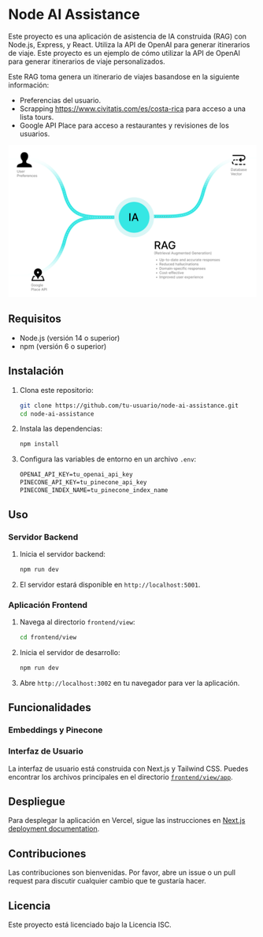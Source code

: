 # Node AI Assistance

Este proyecto es una aplicación de asistencia de IA construida (RAG) con Node.js, Express, y React. Utiliza la API de OpenAI para generar itinerarios de viaje. Este proyecto es un ejemplo de cómo utilizar la API de OpenAI para generar itinerarios de viaje personalizados.

Este RAG toma genera un itinerario de viajes basandose en la siguiente información:
 - Preferencias del usuario.
 - Scrapping https://www.civitatis.com/es/costa-rica para acceso a una lista tours.
 - Google API Place para acceso a restaurantes y revisiones de los usuarios.

![Diagram about RAG](/diagram.png)

## Requisitos

- Node.js (versión 14 o superior)
- npm (versión 6 o superior)

## Instalación

1. Clona este repositorio:
   ```sh
   git clone https://github.com/tu-usuario/node-ai-assistance.git
   cd node-ai-assistance
   ```

2. Instala las dependencias:
    ```bash
    npm install
    ```

3. Configura las variables de entorno en un archivo `.env`:
    ```env
    OPENAI_API_KEY=tu_openai_api_key
    PINECONE_API_KEY=tu_pinecone_api_key
    PINECONE_INDEX_NAME=tu_pinecone_index_name
    ```

## Uso

### Servidor Backend

1. Inicia el servidor backend:
    ```bash
    npm run dev
    ```

2. El servidor estará disponible en `http://localhost:5001`.

### Aplicación Frontend

1. Navega al directorio `frontend/view`:
    ```bash
    cd frontend/view
    ```

2. Inicia el servidor de desarrollo:
    ```bash
    npm run dev
    ```

3. Abre `http://localhost:3002` en tu navegador para ver la aplicación.

## Funcionalidades

### Embeddings y Pinecone

### Interfaz de Usuario

La interfaz de usuario está construida con Next.js y Tailwind CSS. Puedes encontrar los archivos principales en el directorio [`frontend/view/app`](frontend/view/app).

## Despliegue

Para desplegar la aplicación en Vercel, sigue las instrucciones en [Next.js deployment documentation](https://nextjs.org/docs/app/building-your-application/deploying).

## Contribuciones

Las contribuciones son bienvenidas. Por favor, abre un issue o un pull request para discutir cualquier cambio que te gustaría hacer.

## Licencia

Este proyecto está licenciado bajo la Licencia ISC.

